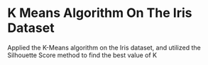 # K Means Algorithm On The Iris Dataset
Applied the K-Means algorithm on the Iris dataset, and utilized the Silhouette Score method to find the best value of K
